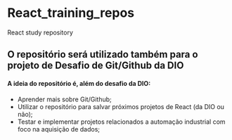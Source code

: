 # React_training_repos
React study repository  
## O repositório será utilizado também para o projeto de Desafio de Git/Github da DIO

#### A ideia do repositório é, além do desafio da DIO:
  * Aprender mais sobre Git/Github;
  * Utilizar o repositório para salvar próximos projetos de React (da DIO ou não);
  * Testar e implementar projetos relacionados a automação industrial com foco na aquisição de dados;
